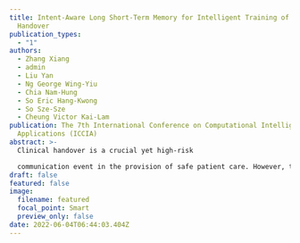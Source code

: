 ```yaml
---
title: Intent-Aware Long Short-Term Memory for Intelligent Training of Clinical
  Handover
publication_types:
  - "1"
authors:
  - Zhang Xiang
  - admin
  - Liu Yan
  - Ng George Wing-Yiu
  - Chia Nam-Hung
  - So Eric Hang-Kwong
  - So Sze-Sze
  - Cheung Victor Kai-Lam
publication: The 7th International Conference on Computational Intelligence and
  Applications (ICCIA)
abstract: >-
  Clinical handover is a crucial yet high-risk

  communication event in the provision of safe patient care. However, training standardized clinical handover in real-world scenarios often requires huge labor cost. To tackle with this issue, we propose a computer-aided method for delivering intelligent training of clinical handover at a low labor cost. Specifically, we formulate it as a continuous intent detection task that provides timely feedback during a simulated clinical handover conversation. Towards this goal, we collaborate with experts from a local hospital to collect a clinical handover dataset on real-world handover scenarios. According to the sequential nature of the handover conversation, we further propose the Intent-Aware Long Short-Term Memory (IA-LSTM) model that yields superior performance to baseline methods. Our work shows promise for the computer-aided training of clinical handover in hospitals and can encourage researchers in natural language processing to develop methods on standardized communication.
draft: false
featured: false
image:
  filename: featured
  focal_point: Smart
  preview_only: false
date: 2022-06-04T06:44:03.404Z
---
```

